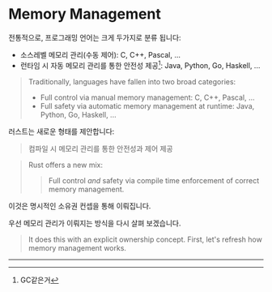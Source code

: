 # Memory Management

전통적으로, 프로그래밍 언어는 크게 두가지로 분류 됩니다:

* 소스레벨 메모리 관리(수동 제어): C, C++, Pascal, ...
* 런타임 시 자동 메모리 관리를 통한 안전성 제공[^역주1]: Java, Python, Go, Haskell, ... 
> Traditionally, languages have fallen into two broad categories:
> 
> * Full control via manual memory management: C, C++, Pascal, ...
> * Full safety via automatic memory management at runtime: Java, Python, Go, Haskell, ...

러스트는 새로운 형태를 제안합니다: 
> 컴파일 시 메모리 관리를 통한 안전성과 제어 제공

> Rust offers a new mix:
> 
>> Full control *and* safety via compile time enforcement of correct memory
>> management.

이것은 명시적인 소유권 컨셉을 통해 이뤄집니다. 

우선 메모리 관리가 이뤄지는 방식을 다시 살펴 보겠습니다.
> It does this with an explicit ownership concept.
> First, let's refresh how memory management works.

---
[^역주1]: GC같은거 